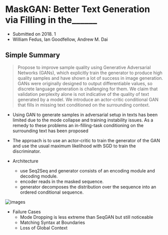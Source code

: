 # MaskGAN: Better Text Generation via Filling in the______

- Submitted on 2018. 1
- William Fedus, Ian Goodfellow, Andrew M. Dai

## Simple Summary

> Propose to improve sample quality using Generative Adversarial Networks (GANs), which explicitly train the generator to produce high quality samples and have shown a lot of success in image generation. GANs were originally designed to output differentiable values, so discrete language generation is challenging for them. We claim that validation perplexity alone is not indicative of the quality of text generated by a model. We introduce an actor-critic conditional GAN that fills in missing text conditioned on the surrounding context. 

- Using GAN to generate samples in adversarial setup in texts has been limited due to the mode collapse and training instability issues. As a remedy to these problems an in-filling-task conditioning on the surrounding text has been proposed
- The approach is to use an actor-critic to train the generator of the GAN and use the usual maximum likelihood with SGD to train the discriminator.

- Architecture
	- use Seq2Seq and generator consists of an encoding module and decoding module.
	- encoder reads in the masked sequence.
	- generator decomposes the distribution over the sequence into an ordered conditional sequence.

![images](../images/mask_gan_1.png)



- Failure Cases
	- Mode Dropping is less extreme than SeqGAN but still noticeable
	- Matching Syntax at Boundaries
	- Loss of Global Context